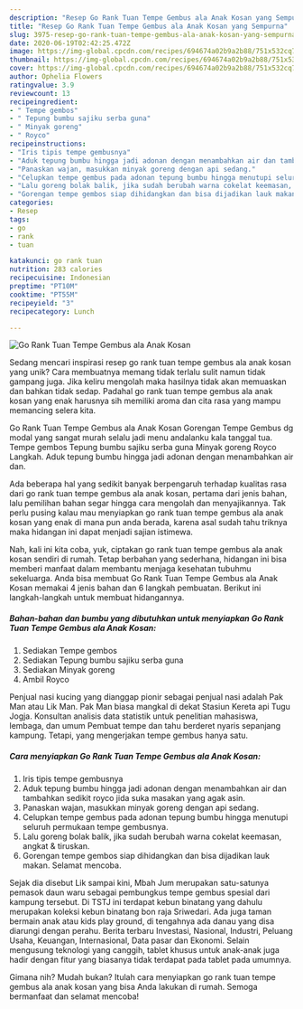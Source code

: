 ```yaml
---
description: "Resep Go Rank Tuan Tempe Gembus ala Anak Kosan yang Sempurna"
title: "Resep Go Rank Tuan Tempe Gembus ala Anak Kosan yang Sempurna"
slug: 3975-resep-go-rank-tuan-tempe-gembus-ala-anak-kosan-yang-sempurna
date: 2020-06-19T02:42:25.472Z
image: https://img-global.cpcdn.com/recipes/694674a02b9a2b88/751x532cq70/go-rank-tuan-tempe-gembus-ala-anak-kosan-foto-resep-utama.jpg
thumbnail: https://img-global.cpcdn.com/recipes/694674a02b9a2b88/751x532cq70/go-rank-tuan-tempe-gembus-ala-anak-kosan-foto-resep-utama.jpg
cover: https://img-global.cpcdn.com/recipes/694674a02b9a2b88/751x532cq70/go-rank-tuan-tempe-gembus-ala-anak-kosan-foto-resep-utama.jpg
author: Ophelia Flowers
ratingvalue: 3.9
reviewcount: 13
recipeingredient:
- " Tempe gembos"
- " Tepung bumbu sajiku serba guna"
- " Minyak goreng"
- " Royco"
recipeinstructions:
- "Iris tipis tempe gembusnya"
- "Aduk tepung bumbu hingga jadi adonan dengan menambahkan air dan tambahkan sedikit royco jida suka masakan yang agak asin."
- "Panaskan wajan, masukkan minyak goreng dengan api sedang."
- "Celupkan tempe gembus pada adonan tepung bumbu hingga menutupi seluruh permukaan tempe gembusnya."
- "Lalu goreng bolak balik, jika sudah berubah warna cokelat keemasan, angkat &amp; tiruskan."
- "Gorengan tempe gembos siap dihidangkan dan bisa dijadikan lauk makan. Selamat mencoba."
categories:
- Resep
tags:
- go
- rank
- tuan

katakunci: go rank tuan 
nutrition: 283 calories
recipecuisine: Indonesian
preptime: "PT10M"
cooktime: "PT55M"
recipeyield: "3"
recipecategory: Lunch

---
```



![Go Rank Tuan Tempe Gembus ala Anak Kosan](https://img-global.cpcdn.com/recipes/694674a02b9a2b88/751x532cq70/go-rank-tuan-tempe-gembus-ala-anak-kosan-foto-resep-utama.jpg)

Sedang mencari inspirasi resep go rank tuan tempe gembus ala anak kosan yang unik? Cara membuatnya memang tidak terlalu sulit namun tidak gampang juga. Jika keliru mengolah maka hasilnya tidak akan memuaskan dan bahkan tidak sedap. Padahal go rank tuan tempe gembus ala anak kosan yang enak harusnya sih memiliki aroma dan cita rasa yang mampu memancing selera kita.

Go Rank Tuan Tempe Gembus ala Anak Kosan Gorengan Tempe Gembus dg modal yang sangat murah selalu jadi menu andalanku kala tanggal tua. Tempe gembos Tepung bumbu sajiku serba guna Minyak goreng Royco Langkah. Aduk tepung bumbu hingga jadi adonan dengan menambahkan air dan.

Ada beberapa hal yang sedikit banyak berpengaruh terhadap kualitas rasa dari go rank tuan tempe gembus ala anak kosan, pertama dari jenis bahan, lalu pemilihan bahan segar hingga cara mengolah dan menyajikannya. Tak perlu pusing kalau mau menyiapkan go rank tuan tempe gembus ala anak kosan yang enak di mana pun anda berada, karena asal sudah tahu triknya maka hidangan ini dapat menjadi sajian istimewa.


Nah, kali ini kita coba, yuk, ciptakan go rank tuan tempe gembus ala anak kosan sendiri di rumah. Tetap berbahan yang sederhana, hidangan ini bisa memberi manfaat dalam membantu menjaga kesehatan tubuhmu sekeluarga. Anda bisa membuat Go Rank Tuan Tempe Gembus ala Anak Kosan memakai 4 jenis bahan dan 6 langkah pembuatan. Berikut ini langkah-langkah untuk membuat hidangannya.

<!--inarticleads1-->

##### Bahan-bahan dan bumbu yang dibutuhkan untuk menyiapkan Go Rank Tuan Tempe Gembus ala Anak Kosan:

1. Sediakan  Tempe gembos
1. Sediakan  Tepung bumbu sajiku serba guna
1. Sediakan  Minyak goreng
1. Ambil  Royco


Penjual nasi kucing yang dianggap pionir sebagai penjual nasi adalah Pak Man atau Lik Man. Pak Man biasa mangkal di dekat Stasiun Kereta api Tugu Jogja. Konsultan analisis data statistik untuk penelitian mahasiswa, lembaga, dan umum Pembuat tempe dan tahu berderet nyaris sepanjang kampung. Tetapi, yang mengerjakan tempe gembus hanya satu. 

<!--inarticleads2-->

##### Cara menyiapkan Go Rank Tuan Tempe Gembus ala Anak Kosan:

1. Iris tipis tempe gembusnya
1. Aduk tepung bumbu hingga jadi adonan dengan menambahkan air dan tambahkan sedikit royco jida suka masakan yang agak asin.
1. Panaskan wajan, masukkan minyak goreng dengan api sedang.
1. Celupkan tempe gembus pada adonan tepung bumbu hingga menutupi seluruh permukaan tempe gembusnya.
1. Lalu goreng bolak balik, jika sudah berubah warna cokelat keemasan, angkat &amp; tiruskan.
1. Gorengan tempe gembos siap dihidangkan dan bisa dijadikan lauk makan. Selamat mencoba.


Sejak dia disebut Lik sampai kini, Mbah Jum merupakan satu-satunya pemasok daun waru sebagai pembungkus tempe gembus spesial dari kampung tersebut. Di TSTJ ini terdapat kebun binatang yang dahulu merupakan koleksi kebun binatang bon raja Sriwedari. Ada juga taman bermain anak atau kids play ground, di tengahnya ada danau yang disa diarungi dengan perahu. Berita terbaru Investasi, Nasional, Industri, Peluang Usaha, Keuangan, Internasional, Data pasar dan Ekonomi. Selain mengusung teknologi yang canggih, tablet khusus untuk anak-anak juga hadir dengan fitur yang biasanya tidak terdapat pada tablet pada umumnya. 

Gimana nih? Mudah bukan? Itulah cara menyiapkan go rank tuan tempe gembus ala anak kosan yang bisa Anda lakukan di rumah. Semoga bermanfaat dan selamat mencoba!
